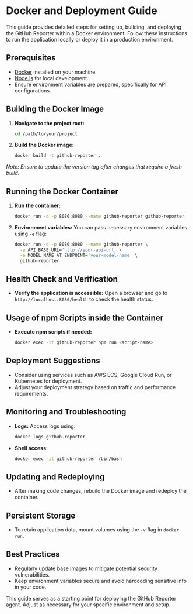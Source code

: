 # Docker and Deployment Guide

This guide provides detailed steps for setting up, building, and deploying the GitHub Reporter within a Docker environment. Follow these instructions to run the application locally or deploy it in a production environment.

## Prerequisites

- [Docker](https://www.docker.com/get-started) installed on your machine.
- [Node.js](https://nodejs.org) for local development.
- Ensure environment variables are prepared, specifically for API configurations.

## Building the Docker Image

1. **Navigate to the project root:**
   ```bash
   cd /path/to/your/project
   ```

2. **Build the Docker image:**
   ```bash
   docker build -t github-reporter .
   ```

*Note: Ensure to update the version tag after changes that require a fresh build.*

## Running the Docker Container

1. **Run the container:**
   ```bash
   docker run -d -p 8080:8080 --name github-reporter github-reporter
   ```

2. **Environment variables:**
   You can pass necessary environment variables using `-e` flag:
   ```bash
   docker run -d -p 8080:8080 --name github-reporter \
     -e API_BASE_URL='http://your-api-url' \
     -e MODEL_NAME_AT_ENDPOINT='your-model-name' \
     github-reporter
   ```

## Health Check and Verification

- **Verify the application is accessible:**
  Open a browser and go to `http://localhost:8080/health` to check the health status.

## Usage of npm Scripts inside the Container

- **Execute npm scripts if needed:**
  ```bash
  docker exec -it github-reporter npm run <script-name>
  ```

## Deployment Suggestions

- Consider using services such as AWS ECS, Google Cloud Run, or Kubernetes for deployment.
- Adjust your deployment strategy based on traffic and performance requirements.

## Monitoring and Troubleshooting

- **Logs:** Access logs using:
  ```bash
  docker logs github-reporter
  ```
- **Shell access:**
  ```bash
  docker exec -it github-reporter /bin/bash
  ```

## Updating and Redeploying

- After making code changes, rebuild the Docker image and redeploy the container.

## Persistent Storage

- To retain application data, mount volumes using the `-v` flag in `docker run`.

## Best Practices

- Regularly update base images to mitigate potential security vulnerabilities.
- Keep environment variables secure and avoid hardcoding sensitive info in your code.

This guide serves as a starting point for deploying the GitHub Reporter agent. Adjust as necessary for your specific environment and setup.
